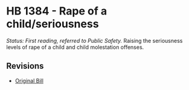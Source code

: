 # HB 1384 - Rape of a child/seriousness
*Status: First reading, referred to Public Safety.*
Raising the seriousness levels of rape of a child and child molestation offenses.

## Revisions
* [Original Bill](1/)